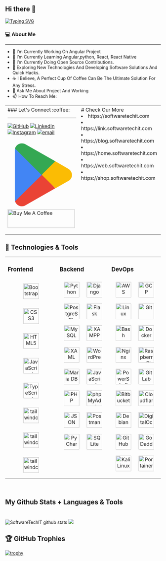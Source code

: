 ## Hi there 👋

<a href="https://git.io/typing-svg"><img src="https://readme-typing-svg.herokuapp.com?font=fira-code&size=31&duration=2000&pause=000&color=F72723&center=true&vCenter=true&random=true&width=1200&lines=Welcome+I+Am+Mahesh+;A+Full+Stack+Engineer+;+I+Working+On+Angular%2C+MongoDB%2C+Node.js%2C+Express.js+;Back+End%2C+Front+End%2C+Full+Stack%2C+MEAN%2C+MERN+%2CPython+;JavaScript%2C+Typescript%2C+Java%2C+GitHub;Ubuntu%2C+Cloud+Services%2C+Hosting+;UI%2FUX%2C+Figma%2C+WordPress%2C+PHP;CEO+Of+SoftwareTechIT.com+" alt="Typing SVG" /></a>
<!--
**softwaretechcode/softwaretechcode** is a ✨ _special_ ✨ repository because its `README.md` (this file) appears on your GitHub profile.

Here are some ideas to get you started:

- 👯 I’m looking to collaborate on ...
- 🤔 I’m looking for help with ...
- 😄 Pronouns: ...
- ⚡ Fun fact: ...
-->

<h3> 💻 About Me </h3>
<hr/>


- 🔭 I’m Currently Working On Angular Project
- 🌱 I’m Currently Learning Angular,python, React, React Native
- 🔭 I’m Currently Doing Open Source Contributions.
- 🤔 Exploring New Technologies And Developing Software Solutions And Quick Hacks.
- ☕ I Believe, A Perfect Cup Of Coffee Can Be The Ultimate Solution For Any Stress. 
- 💬 Ask Me About Project And Working 
- 📫 How To Reach Me:
<table><tr><td valign="top" width="500rem" >
### Let's Connect :coffee:
<hr/>
<p>
<a href="https://github.com/softwaretechcode"><img src="https://img.icons8.com/bubbles/50/000000/github.png" alt="GitHub"/></a>
<a href="https://www.linkedin.com/mahesh-narsale"><img src="https://img.icons8.com/bubbles/50/000000/linkedin.png" alt="LinkedIn"/></a>
<a href="https://www.instagram.com/softwaretechit"><img src="https://img.icons8.com/bubbles/50/000000/instagram.png" alt="Instagram"/></a>
<a href="mailto:maheshnarsale@outlook.com"><img src="https://img.icons8.com/bubbles/50/000000/email.png" alt="email"/></a>	
</p>


<a href="https://play.google.com/store/apps/details?id=com.softwaretechit"><svg class="kOqhQd" aria-hidden="true" viewBox="0 0 40 40" xmlns="http://www.w3.org/2000/svg"><path fill="none" d="M0,0h40v40H0V0z"></path><g><path d="M19.7,19.2L4.3,35.3c0,0,0,0,0,0c0.5,1.7,2.1,3,4,3c0.8,0,1.5-0.2,2.1-0.6l0,0l17.4-9.9L19.7,19.2z" fill="#EA4335"></path><path d="M35.3,16.4L35.3,16.4l-7.5-4.3l-8.4,7.4l8.5,8.3l7.5-4.2c1.3-0.7,2.2-2.1,2.2-3.6C37.5,18.5,36.6,17.1,35.3,16.4z" fill="#FBBC04"></path><path d="M4.3,4.7C4.2,5,4.2,5.4,4.2,5.8v28.5c0,0.4,0,0.7,0.1,1.1l16-15.7L4.3,4.7z" fill="#4285F4"></path><path d="M19.8,20l8-7.9L10.5,2.3C9.9,1.9,9.1,1.7,8.3,1.7c-1.9,0-3.6,1.3-4,3c0,0,0,0,0,0L19.8,20z" fill="#34A853"></path></g></svg>  </a> <a href="https://www.buymeacoffee.com/stitweb" target="_blank"><img src="https://cdn.buymeacoffee.com/buttons/v2/default-yellow.png" alt="Buy Me A Coffee" style="height: 60px !important;width: 217px !important;" ></a>
</td>
<td valign="top" width="500rem">
 # Check Our More 
<li>https://softwaretechit.com</li>
<li>https://link.softwaretechit.com</li>
<li>https://blog.softwaretechit.com</li>
<li>https://home.softwaretechit.com</li>
<li>https://web.softwaretechit.com</li>
<li>https://shop.softwaretechit.com</li>
</td></tr></table>

## 🔧 Technologies & Tools  
<table><tr><td valign="top" width="33%">

### Frontend  
<div align="center">  
<a href="https://softwaretechit.com/category/bootstrap/" target="_blank"><img style="margin: 15px" src="https://cdn.simpleicons.org/bootstrap/#7952B3" alt="Bootstrap" height="50" /></a>  
<a href="https://softwaretechit.com/category/css/" target="_blank"><img style="margin: 15px" src="https://cdn.simpleicons.org/css3/#1572B6" alt="CSS3" height="50" /></a>  
<a href="https://softwaretechit.com/category/html/" target="_blank"><img style="margin: 15px" src="https://cdn.simpleicons.org/html5/#E34F26" alt="HTML5" height="50" /></a>  
<a href="https://softwaretechit.com/category/javascript/" target="_blank"><img style="margin: 15px" src="https://cdn.simpleicons.org/javaScript/#F7DF1E" alt="JavaScript" height="50" /></a>  
<a href="https://softwaretechit.com/category/typescript/" target="_blank"><img style="margin: 15px" src="https://cdn.simpleicons.org/typescript/#3178C6" alt="TypeScript" height="50" /></a>  
<a href="https://softwaretechit.com/category/tailwind-css/" target="_blank"><img style="margin: 15px" src="https://img.icons8.com/color/48/tailwindcss.png" alt="tailwindcss" height="50" /></a>
 <a href="https://softwaretechit.com/category/angular/" target="_blank"><img style="margin: 15px" src="https://img.icons8.com/?size=192&id=l9a5tcSnBwcf&format=png" alt="tailwindcss" height="50" /></a>
 <a href="https://softwaretechit.com/category/react/" target="_blank"><img style="margin: 15px" src="https://img.icons8.com/?size=200&id=NfbyHexzVEDk&format=png" alt="tailwindcss" height="50" /></a>
</div>

</td><td valign="top" width="33%">



### Backend  
<div align="center">  
<a href="https://www.python.org/" target="_blank"><img style="margin: 10px" src="https://cdn.simpleicons.org/python/#3776AB" alt="Python" height="50" /></a>  
<a href="https://www.djangoproject.com/" target="_blank"><img style="margin: 10px" src="https://profilinator.rishav.dev/skills-assets/django-original.svg" alt="Django" height="50" /></a>  
<a href="https://www.postgresql.org/" target="_blank"><img style="margin: 10px" src="https://profilinator.rishav.dev/skills-assets/postgresql-original-wordmark.svg" alt="PostgreSQL" height="50" /></a>  
<a href="https://flask.palletsprojects.com/" target="_blank"><img style="margin: 10px" src="https://profilinator.rishav.dev/skills-assets/flask.png" alt="Flask" height="50" /></a>  
<a href="https://www.mysql.com/" target="_blank"><img style="margin: 10px" src="https://profilinator.rishav.dev/skills-assets/mysql-original-wordmark.svg" alt="MySQL" height="50" /></a>  
<a href="https://www.apachefriends.org/" target="_blank"><img style="margin: 10px" src="https://profilinator.rishav.dev/skills-assets/xampp.png" alt="XAMPP" height="50" /></a>  
<a href="https://docs.microsoft.com/en-us/dotnet/desktop/wpf/xaml/" target="_blank"><img style="margin: 10px" src="https://profilinator.rishav.dev/skills-assets/xaml.png" alt="XAML" height="50" /></a>  
<a href="https://wordpress.com/" target="_blank"><img style="margin: 10px" src="https://profilinator.rishav.dev/skills-assets/wordpress.png" alt="WordPress" height="50" /></a>  
<a href="https://mariadb.org/" target="_blank"><img style="margin: 10px" src="https://profilinator.rishav.dev/skills-assets/mariadb.png" alt="Maria DB" height="50" /></a>  
<a href="https://www.javascript.com/" target="_blank"><img style="margin: 10px" src="https://profilinator.rishav.dev/skills-assets/javascript-original.svg" alt="JavaScript" height="50" /></a>  
<a href="https://www.php.net/" target="_blank"><img style="margin: 10px" src="https://profilinator.rishav.dev/skills-assets/php-original.svg" alt="PHP" height="50" /></a>  
<a href="https://www.phpmyadmin.net/" target="_blank"><img style="margin: 10px" src="https://cdn.simpleicons.org/phpmyadmin/#6C78AF" alt="phpMyAdmin" height="50" /></a>
<a href="https://www.w3schools.com/js/js_json_intro.asp" target="_blank"><img style="margin: 10px" src="https://cdn.simpleicons.org/json/#000000" alt="JSON" height="50" /></a>
<a href="https://www.postman.com/" target="_blank"><img style="margin: 10px" src="https://cdn.simpleicons.org/postman/#FF6C37" alt="Postman" height="50" /></a>
<a href="https://www.PyCharm.com/" target="_blank"><img style="margin: 10px" src="https://cdn.simpleicons.org/pycharm/#000000" alt="PyCharm" height="50" /></a>
<a href="https://www.SQLite.com/" target="_blank"><img style="margin: 10px" src="https://cdn.simpleicons.org/SQLite/#003B57" alt="SQLite" height="50" /></a>
</div>

</td><td valign="top" width="33%">

### DevOps  
<div align="center">  
<a href="https://aws.amazon.com/" target="_blank"><img style="margin: 10px" src="https://profilinator.rishav.dev/skills-assets/amazonwebservices-original-wordmark.svg" alt="AWS" height="50" /></a>  
<a href="https://cloud.google.com/" target="_blank"><img style="margin: 10px" src="https://profilinator.rishav.dev/skills-assets/google_cloud-icon.svg" alt="GCP" height="50" /></a>  
<a href="https://www.linux.org/" target="_blank"><img style="margin: 10px" src="https://profilinator.rishav.dev/skills-assets/linux-original.svg" alt="Linux" height="50" /></a>  
<a href="https://github.com/" target="_blank"><img style="margin: 10px" src="https://profilinator.rishav.dev/skills-assets/git-scm-icon.svg" alt="Git" height="50" /></a>  
<a href="https://www.gnu.org/software/bash/" target="_blank"><img style="margin: 10px" src="https://profilinator.rishav.dev/skills-assets/gnu_bash-icon.svg" alt="Bash" height="50" /></a>  
<a href="https://www.docker.com/" target="_blank"><img style="margin: 10px" src="https://profilinator.rishav.dev/skills-assets/docker-original-wordmark.svg" alt="Docker" height="50" /></a>  
<a href="https://www.nginx.com/" target="_blank"><img style="margin: 10px" src="https://profilinator.rishav.dev/skills-assets/nginx-original.svg" alt="Nginx" height="50" /></a>  
<a href="https://www.raspberrypi.org/" target="_blank"><img style="margin: 10px" src="https://profilinator.rishav.dev/skills-assets/raspberrypi.png" alt="Raspberry Pi" height="50" /></a>  
<a href="https://docs.microsoft.com/en-us/powershell/" target="_blank"><img style="margin: 10px" src="https://profilinator.rishav.dev/skills-assets/powershell.png" alt="PowerShell" height="50" /></a>  
<a href="https://about.gitlab.com/" target="_blank"><img style="margin: 10px" src="https://profilinator.rishav.dev/skills-assets/gitlab.svg" alt="GitLab" height="50" /></a>  
<a href="https://www.Bitbucket.com/" target="_blank"><img style="margin: 10px" src="https://cdn.simpleicons.org/Bitbucket/#0052CC" alt="Bitbucket" height="50" /></a>
<a href="https://www.Cloudflare.com/" target="_blank"><img style="margin: 10px" src="https://cdn.simpleicons.org/Cloudflare/#F38020" alt="Cloudflare" height="50" /></a>
<a href="https://www.Debian.com/" target="_blank"><img style="margin: 10px" src="https://cdn.simpleicons.org/Debian/#A81D33" alt="Debian" height="50" /></a>
<a href="https://www.DigitalOcean.com/" target="_blank"><img style="margin: 10px" src="https://cdn.simpleicons.org/DigitalOcean/#0080FF" alt="DigitalOcean" height="50" /></a>
<a href="https://www.GitHub.com/" target="_blank"><img style="margin: 10px" src="https://cdn.simpleicons.org/GitHub/#181717" alt="GitHub" height="50" /></a>
<a href="https://www.GoDaddy.com/" target="_blank"><img style="margin: 10px" src="https://cdn.simpleicons.org/GoDaddy/#1BDBDB" alt="GoDaddy" height="50" /></a>
<a href="https://www.kali.org/" target="_blank"><img style="margin: 10px" src="https://cdn.simpleicons.org/kalilinux/#557C94" alt="Kali Linux" height="50" /></a>
<a href="https://www.Portainer.io/" target="_blank"><img style="margin: 10px" src="https://cdn.simpleicons.org/Portainer/#13BEF9" alt="Portainer" height="50" /></a>
</div>

</td></tr></table>  

<br/>  

## My Github Stats + Languages & Tools <br/><br/>
<img src="https://github-readme-stats.vercel.app/api?username=softwaretechcode&custom_title=softwaretechcode&show_icons=true&include_all_commits=true&count_private=true&theme=radical" alt="SoftwareTechIT github stats" />      <img  src="https://github-readme-stats.vercel.app/api/top-langs/?username=softwaretechcode&layout=compact&theme=radical" />

## 🏆 GitHub Trophies

[![trophy](https://github-profile-trophy.vercel.app/?username=softwaretechcode&column=7)](https://github.com/ryo-ma/github-profile-trophy)


